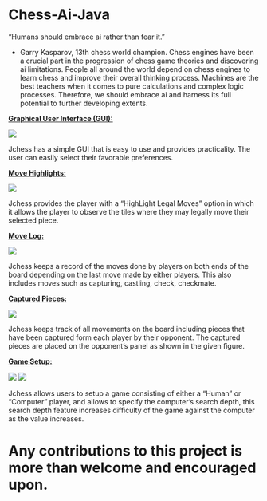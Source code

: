 # Chess-Ai-Java

“Humans should embrace ai rather than fear it.”
 - Garry Kasparov, 13th chess world champion.
Chess engines have been a crucial part in the progression of chess game theories and discovering ai limitations. People all around the world depend on chess engines to learn chess and improve their overall thinking process.
Machines are the best teachers when it comes to pure calculations and complex logic processes. Therefore, we should embrace ai and harness its full potential to further developing extents.


<b><u>Graphical User Interface	(GUI):</u></b>

<img src="https://github.com/AhmadKNaji/Chess-Ai-Java/blob/master/JChess%20Images/Gui.png">

<p>
 Jchess has a simple GUI that is easy to use and provides practicality. The user can easily select their favorable preferences.</p>

<b><u>Move Highlights:</u></b>

<img src="https://github.com/AhmadKNaji/Chess-Ai-Java/blob/master/JChess%20Images/MovesHighlighter.png">

<p>
Jchess provides the player with a “HighLight Legal Moves” option in which it allows the player to observe the tiles where they may legally move their selected piece. 
</p>

<b><u>Move Log:</u></b>

<img src="https://github.com/AhmadKNaji/Chess-Ai-Java/blob/master/JChess%20Images/MoveLog.png">

<p>
Jchess keeps a record of the moves done by players on both ends of the board depending on the last move made by either players. This also includes moves such as capturing, castling, check, checkmate.
</p>

<b><u>Captured Pieces:</u></b>

<img src="https://github.com/AhmadKNaji/Chess-Ai-Java/blob/master/JChess%20Images/CapturedPieces.png">

<p>
Jchess keeps track of all movements on the board including pieces that have been captured form each player by their opponent. The captured pieces are placed on the opponent’s panel as shown in the given figure.
</p>

<b><u>Game Setup:</u></b>

<img src="https://github.com/AhmadKNaji/Chess-Ai-Java/blob/master/JChess%20Images/GameSetupOption.png">
<img src="https://github.com/AhmadKNaji/Chess-Ai-Java/blob/master/JChess%20Images/Setup.png">

<p>
Jchess allows users to setup a game consisting of either a “Human” or “Computer” player, and allows to specify the computer’s search depth, this search depth feature increases difficulty of the game against the computer as the value increases.
</p>

# Any contributions to this project is more than welcome and encouraged upon.
